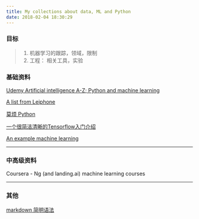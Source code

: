 ```yaml
---
title: My collections about data, ML and Python
date: 2018-02-04 18:30:29
---
```


### 目标
> 1. 机器学习的跟踪，领域，限制
> 2. 工程： 相关工具，实验


### 基础资料

[Udemy Artificial intelligence A-Z; Python and machine learning](https://www.udemy.com/home/my-courses/learning/)

[A list from Leiphone](https://www.leiphone.com/news/201801/pM48Ekleds2b6j5i.html)

[莫烦 Python](https://morvanzhou.github.io/)

[一个很简洁清晰的Tensorflow入门介绍](http://blog.csdn.net/mmc2015/article/details/69735070)

[An example machine learning](http://nbviewer.jupyter.org/github/rhiever/Data-Analysis-and-Machine-Learning-Projects/blob/master/example-data-science-notebook/Example%20Machine%20Learning%20Notebook.ipynb)

---

### 中高级资料

Coursera - Ng (and landing.ai) machine learning courses

---

### 其他

[markdown 简明语法](http://wowubuntu.com/markdown/#p)

